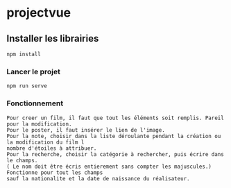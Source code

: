 # projectvue

## Installer les librairies
```
npm install
```

### Lancer le projet
```
npm run serve
```

### Fonctionnement
```
Pour creer un film, il faut que tout les éléments soit remplis. Pareil pour la modification.
Pour le poster, il faut insérer le lien de l'image.
Pour la note, choisir dans la liste déroulante pendant la création ou la modification du film l
nombre d'étoiles à attribuer.
Pour la recherche, choisir la catégorie à rechercher, puis écrire dans le champs. 
( Le nom doit être écris entierement sans compter les majuscules.) Fonctionne pour tout les champs
sauf la nationalite et la date de naissance du réalisateur.
```
